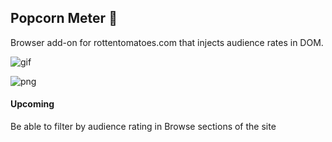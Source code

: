## Popcorn Meter 🍿

Browser add-on for rottentomatoes.com that injects audience rates in DOM.

![gif](https://user-images.githubusercontent.com/23088305/95862327-c0d97480-0d30-11eb-9f42-41f39458c35f.gif)

![png](https://user-images.githubusercontent.com/23088305/95862033-4a3c7700-0d30-11eb-91cb-feb11cc77ba9.png)

#### Upcoming

Be able to filter by audience rating in Browse sections of the site
